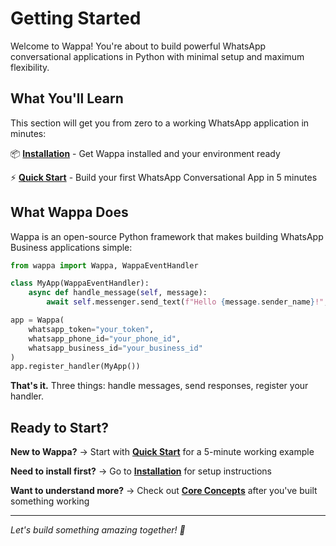 # Getting Started

Welcome to Wappa! You're about to build powerful WhatsApp conversational applications in Python with minimal setup and maximum flexibility.

## What You'll Learn

This section will get you from zero to a working WhatsApp application in minutes:

📦 **[Installation](installation.md)** - Get Wappa installed and your environment ready

⚡ **[Quick Start](quickstart.md)** - Build your first WhatsApp Conversational App in 5 minutes

## What Wappa Does

Wappa is an open-source Python framework that makes building WhatsApp Business applications simple:

```python
from wappa import Wappa, WappaEventHandler

class MyApp(WappaEventHandler):
    async def handle_message(self, message):
        await self.messenger.send_text(f"Hello {message.sender_name}!", message.sender_phone)

app = Wappa(
    whatsapp_token="your_token",
    whatsapp_phone_id="your_phone_id", 
    whatsapp_business_id="your_business_id"
)
app.register_handler(MyApp())
```

**That's it.** Three things: handle messages, send responses, register your handler.

## Ready to Start?

**New to Wappa?** → Start with [**Quick Start**](quickstart.md) for a 5-minute working example

**Need to install first?** → Go to [**Installation**](installation.md) for setup instructions

**Want to understand more?** → Check out [**Core Concepts**](concepts/architecture.md) after you've built something working

---

*Let's build something amazing together! 🚀*